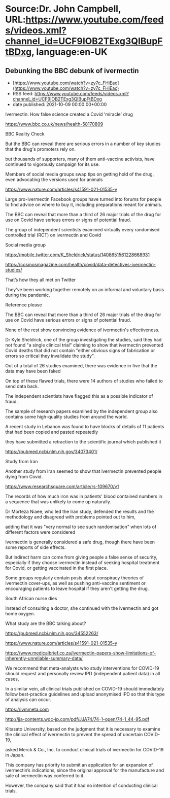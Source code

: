 # Source:Dr. John Campbell, URL:https://www.youtube.com/feeds/videos.xml?channel_id=UCF9IOB2TExg3QIBupFtBDxg, language:en-UK

## Debunking the BBC debunk of ivermectin
 - [https://www.youtube.com/watch?v=zy7c_FHiEac](https://www.youtube.com/watch?v=zy7c_FHiEac)
 - RSS feed: https://www.youtube.com/feeds/videos.xml?channel_id=UCF9IOB2TExg3QIBupFtBDxg
 - date published: 2021-10-09 00:00:00+00:00

Ivermectin: How false science created a Covid 'miracle' drug

https://www.bbc.co.uk/news/health-58170809

BBC Reality Check

But the BBC can reveal there are serious errors in a number of key studies that the drug's promoters rely on.

but thousands of supporters, many of them anti-vaccine activists, have continued to vigorously campaign for its use.

Members of social media groups swap tips on getting hold of the drug, even advocating the versions used for animals

https://www.nature.com/articles/s41591-021-01535-y

Large pro-ivermectin Facebook groups have turned into forums for people to find advice on where to buy it, including preparations meant for animals.

The BBC can reveal that more than a third of 26 major trials of the drug for use on Covid have serious errors or signs of potential fraud. 

The group of independent scientists examined virtually every randomised controlled trial (RCT) on ivermectin and Covid 

Social media group

https://mobile.twitter.com/K_Sheldrick/status/1408651561228668931

https://cosmosmagazine.com/health/covid/data-detectives-ivermectin-studies/

That’s how they all met on Twitter

They've been working together remotely on an informal and voluntary basis during the pandemic. 

Reference please

The BBC can reveal that more than a third of 26 major trials of the drug for use on Covid have serious errors or signs of potential fraud. 

None of the rest show convincing evidence of ivermectin's effectiveness. 

Dr Kyle Sheldrick, one of the group investigating the studies, said they had not found "a single clinical trial" claiming to show that ivermectin prevented Covid deaths that did not contain "either obvious signs of fabrication or errors so critical they invalidate the study".

Out of a total of 26 studies examined, there was evidence in five that the data may have been faked

On top of these flawed trials, there were 14 authors of studies who failed to send data back. 

The independent scientists have flagged this as a possible indicator of fraud. 

The sample of research papers examined by the independent group also contains some high-quality studies from around the world. 

A recent study in Lebanon was found to have blocks of details of 11 patients that had been copied and pasted repeatedly 

they have submitted a retraction to the scientific journal which published it

https://pubmed.ncbi.nlm.nih.gov/34073401/

Study from Iran

Another study from Iran seemed to show that ivermectin prevented people dying from Covid. 

https://www.researchsquare.com/article/rs-109670/v1

The records of how much iron was in patients' blood contained numbers in a sequence that was unlikely to come up naturally. 

Dr Morteza Niaee, who led the Iran study, defended the results and the methodology and disagreed with problems pointed out to him, 

adding that it was "very normal to see such randomisation" when lots of different factors were considered

Ivermectin is generally considered a safe drug, though there have been some reports of side effects. 

But indirect harm can come from giving people a false sense of security, especially if they choose ivermectin instead of seeking hospital treatment for Covid, or getting vaccinated in the first place.

Some groups regularly contain posts about conspiracy theories of ivermectin cover-ups, as well as pushing anti-vaccine sentiment or encouraging patients to leave hospital if they aren't getting the drug. 

South African nurse dies

Instead of consulting a doctor, she continued with the ivermectin and got home oxygen. 

What study are the BBC talking about?

https://pubmed.ncbi.nlm.nih.gov/34552263/

https://www.nature.com/articles/s41591-021-01535-y

https://www.medicalbrief.co.za/ivermectin-papers-show-limitations-of-inherently-unreliable-summary-data/

We recommend that meta-analysts who study interventions for COVID-19 should request and personally review IPD (independent patient data) in all cases, 

In a similar vein, all clinical trials published on COVID-19 should immediately follow best-practice guidelines and upload anonymised IPD so that this type of analysis can occur. 

https://ivmmeta.com

http://jja-contents.wdc-jp.com/pdf/JJA74/74-1-open/74-1_44-95.pdf

Kitasato University, based on the judgment that it is necessary to examine the clinical effect of ivermectin to prevent the spread of uncertain COVID-19,

asked Merck & Co., Inc. to conduct clinical trials of ivermectin for COVID-19 in Japan.
 
This company has priority to submit an application for an expansion of ivermectin’s indications, since the original approval for the manufacture and sale of ivermectin was conferred to it. 

However, the company said that it had no intention of conducting clinical trials.

